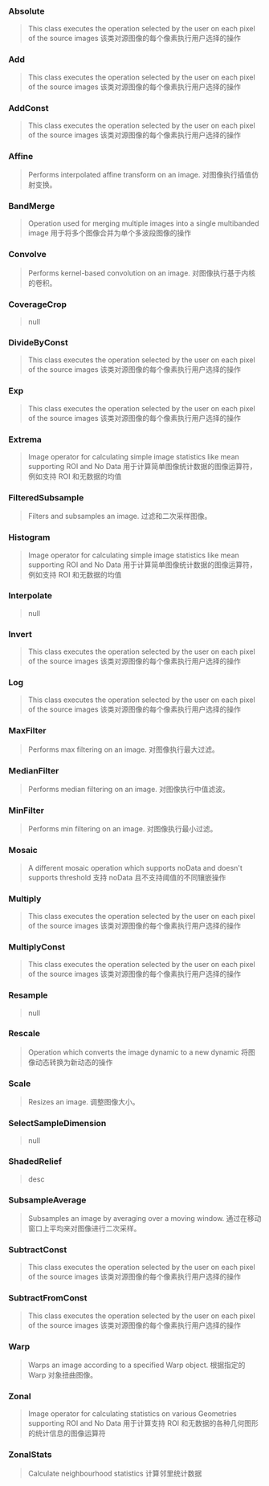 ### Absolute
> This class executes the operation selected by the user on each pixel of the source images 该类对源图像的每个像素执行用户选择的操作
### Add
> This class executes the operation selected by the user on each pixel of the source images 该类对源图像的每个像素执行用户选择的操作
### AddConst
> This class executes the operation selected by the user on each pixel of the source images 该类对源图像的每个像素执行用户选择的操作
### Affine
> Performs interpolated affine transform on an image. 对图像执行插值仿射变换。
### BandMerge
> Operation used for merging multiple images into a single multibanded image 用于将多个图像合并为单个多波段图像的操作
### Convolve
> Performs kernel-based convolution on an image. 对图像执行基于内核的卷积。
### CoverageCrop
> null
### DivideByConst
> This class executes the operation selected by the user on each pixel of the source images 该类对源图像的每个像素执行用户选择的操作
### Exp
> This class executes the operation selected by the user on each pixel of the source images 该类对源图像的每个像素执行用户选择的操作
### Extrema
> Image operator for calculating simple image statistics like mean supporting ROI and No Data 用于计算简单图像统计数据的图像运算符，例如支持 ROI 和无数据的均值
### FilteredSubsample
> Filters and subsamples an image. 过滤和二次采样图像。
### Histogram
> Image operator for calculating simple image statistics like mean supporting ROI and No Data 用于计算简单图像统计数据的图像运算符，例如支持 ROI 和无数据的均值
### Interpolate
> null
### Invert
> This class executes the operation selected by the user on each pixel of the source images 该类对源图像的每个像素执行用户选择的操作
### Log
> This class executes the operation selected by the user on each pixel of the source images 该类对源图像的每个像素执行用户选择的操作
### MaxFilter
> Performs max filtering on an image. 对图像执行最大过滤。
### MedianFilter
> Performs median filtering on an image. 对图像执行中值滤波。
### MinFilter
> Performs min filtering on an image. 对图像执行最小过滤。
### Mosaic
> A different mosaic operation which supports noData and doesn't supports threshold 支持 noData 且不支持阈值的不同镶嵌操作
### Multiply
> This class executes the operation selected by the user on each pixel of the source images  该类对源图像的每个像素执行用户选择的操作
### MultiplyConst
> This class executes the operation selected by the user on each pixel of the source images 该类对源图像的每个像素执行用户选择的操作
### Resample
> null
### Rescale
> Operation which converts the image dynamic to a new dynamic 将图像动态转换为新动态的操作
### Scale
> Resizes an image. 调整图像大小。
### SelectSampleDimension
> null
### ShadedRelief
> desc
### SubsampleAverage
> Subsamples an image by averaging over a moving window. 通过在移动窗口上平均来对图像进行二次采样。
### SubtractConst
> This class executes the operation selected by the user on each pixel of the source images 该类对源图像的每个像素执行用户选择的操作
### SubtractFromConst
> This class executes the operation selected by the user on each pixel of the source images 该类对源图像的每个像素执行用户选择的操作
### Warp
> Warps an image according to a specified Warp object. 根据指定的 Warp 对象扭曲图像。
### Zonal
> Image operator for calculating statistics on various Geometries supporting ROI and No Data 用于计算支持 ROI 和无数据的各种几何图形的统计信息的图像运算符
### ZonalStats
> Calculate neighbourhood statistics 计算邻里统计数据